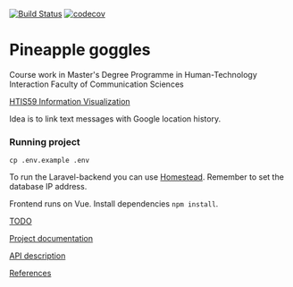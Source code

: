 [![Build Status](https://travis-ci.com/mikkoaf/pineapple-goggles.svg?branch=master)](https://travis-ci.com/mikkoaf/pineapple-goggles)
[![codecov](https://codecov.io/gh/mikkoaf/pineapple-goggles/branch/master/graph/badge.svg)](https://codecov.io/gh/mikkoaf/pineapple-goggles)

# Pineapple goggles
Course work in Master's Degree Programme in Human-Technology Interaction
Faculty of Communication Sciences

[HTIS59 Information Visualization](https://www10.uta.fi/opas/opetusohjelma/marjapuuro.htm?id=40021)

Idea is to link text messages with Google location history.

### Running project
```
cp .env.example .env 
```
To run the Laravel-backend you can use [Homestead](https://laravel.com/docs/5.8/homestead).
Remember to set the database IP address.

Frontend runs on Vue. Install dependencies `npm install`.


[TODO](docs/todolist.md)

[Project documentation](docs/readme.md)

[API description](docs/api/readme.md)

[References](docs/reference-list.md)
